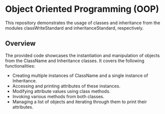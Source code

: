 # Object Oriented Programming (OOP)
This repository demonstrates the usage of classes and inheritance from the modules classWriteStandard and inheritanceStandard, respectively.

## Overview
The provided code showcases the instantiation and manipulation of objects from the ClassName and Inheritance classes. It covers the following functionalities:

- Creating multiple instances of ClassName and a single instance of Inheritance.
- Accessing and printing attributes of these instances.
- Modifying attribute values using class methods.
- Invoking various methods from both classes.
- Managing a list of objects and iterating through them to print their attributes.